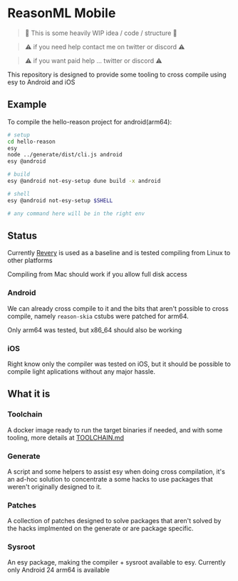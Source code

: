 # ReasonML Mobile

> 🚧 This is some heavily WIP idea / code / structure 🚧

> ⚠️ if you need help contact me on twitter or discord ⚠️

> ⚠️ if you want paid help ... twitter or discord ⚠️

This repository is designed to provide some tooling to cross compile using esy to Android and iOS

## Example

To compile the hello-reason project for android(arm64):

```sh
# setup
cd hello-reason
esy
node ../generate/dist/cli.js android
esy @android

# build
esy @android not-esy-setup dune build -x android

# shell
esy @android not-esy-setup $SHELL

# any command here will be in the right env
```

## Status

Currently [Revery](https://github.com/revery-ui/revery) is used as a baseline and is tested compiling from Linux to other platforms

Compiling from Mac should work if you allow full disk access

### Android

We can already cross compile to it and the bits that aren't possible to cross compile, namely `reason-skia` cstubs were patched for arm64.

Only arm64 was tested, but x86_64 should also be working

### iOS

Right know only the compiler was tested on iOS, but it should be possible to compile light aplications without any major hassle.

## What it is

### Toolchain

A docker image ready to run the target binaries if needed, and with some tooling, more details at [TOOLCHAIN.md](./TOOLCHAIN.md)

### Generate

A script and some helpers to assist esy when doing cross compilation, it's an ad-hoc solution to concentrate a some hacks to use packages that weren't originally designed to it.

### Patches

A collection of patches designed to solve packages that aren't solved by the hacks implmented on the generate or are package specific.

### Sysroot

An esy package, making the compiler + sysroot available to esy. Currently only Android 24 arm64 is available
